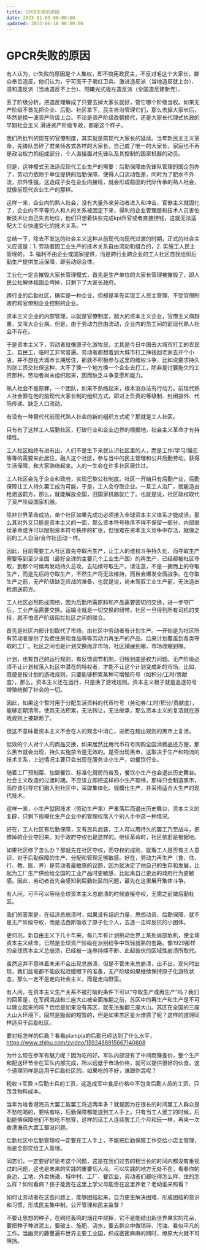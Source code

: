 ```yaml
---
title: GPCR失败的原因
date: 2023-01-05 00:00:00
updated: 2023-06-18 00:00:00
---
```


# GPCR失败的原因

有人认为，cr失败的原因是个人集权，即不搞宪政民主，不反对毛这个大家长，群众奉旨造反。他们认为，宁可高干子弟红卫兵、激进造反派（当地造反就上台）、温和造反派（当地造反不上台）、阳曦光式极左造反派（全国造反建新党）、

丢了阶级分析，把造反理解成了只要去掉大家长就好，管它哪个阶级当权。如果无产阶级不首先把企业、后勤、社区拿下，民主自治管理它们，那么去掉大家长后，毕然是换一波资产阶级上台。不论是资产阶级改朝换代，还是大家长代理式执政的早期社会主义 滑进资产阶级专政，都是这个样子。

我们所批判的现在的官僚制度，其实就是前现代大家长的延续。当年新民主主义革命，先锋队击碎了君亲师各式各样的大家长，自己成了唯一的大家长，家庭也不再是政治权力的组成部分，个人直接面对先锋队及其控制的国家机器的动员。

但是，这种模式无法适应现代工业生产的需要：后勤保障由先锋队管理的国企包办了，劳动力依附于单位提供的后勤保障，使得人口流动性差，同时为了肥水不外流，排外性强，这造成子女在企业内接班，就会形成稳固的代际传承的熟人社会，就像前现代农业生产的那样。

这样一来，企业内的熟人社会，没有大量外来劳动者进入和冲击，官僚主义就固化了，企业内不平等的人和人的关系被固定下来，得利的企业管理层和技术人员害怕新技术让自己失去地位，他们只想着快些完成kpi升官或者直接捞钱，这就无法适配大工业快速变化的技术关系。**

总结一下，除去不发达的社会主义这种从前现代向现代过渡的时期，正式的社会主义应该是：1. 劳动者因工业生产的技术关系自由流动和组合的，2. 实施工人民主管理的， 3. 福利不由企业或国家提供，而是跨行业跨企业的工人社区自我组织后勤生产提供生活保障，即劳动综合体。

工业化一定会摧毁大家长管理模式，首先是生产单位的大家长管理被摧毁了，即人民公社解体和国企垮掉，只剩下了大家长政府。

跨行业的后勤社区，确实是一种企业，但却是率先实现工人民主管理、不受官僚制政府和官僚制企业控制的企业。

资本主义企业的内部管理，以就是官僚制度，越大的资本主义企业，官僚主义病越重，又叫大企业病。但是，由于劳动力自由流动，企业内的员工间的前现代熟人社会不存在。

于是资本主义下，劳动者就像原子化游牧民，尤其是今日中国去大城市打工的农民工、县民工，临时工非常普遍。劳动者都想着到大城市打工挣钱回老家去开个小店，并不想在大城市长期居住，那就不积极参与这里的维权斗争，比如说要求持久的涨工资交社保这种，大不了换一个地方换一个企业去打工，除非是讨要拖欠的工资那种。劳动者尚未组织起来，因而缺乏斗争意愿和能力。

熟人社会不是原罪，一个团队，如果不熟络起来，根本没办法有行动力。前现代熟人社会罪在他的前现代大家长制的组织方式，即对上负责的等级制、封闭排外、代际传递、缺乏人口流动。

有没有一种替代代前现代熟人社会的新的组织方式呢？那就是工人社区。

只有有了这样工人后勤社区，打破行业和企业边界的根据地，社会主义革命才有持续性。

工人社区始终有进有出，人们不是生下来就认识社区里的人，而是工作/学习/婚恋等等的需要来此居住，融入这个社区，参与当中的民主管理和公共后勤劳动，获得生活保障，和大家熟络起来。人的一生会在许多社区居住过。

工人社区会先于企业和政府，实现巴黎公社制度。社区一开始只有后勤产业，后勤保障让工人持久罢工成为可能，于是，工人会夺取企业。一旦工人治厂，就能造出枪炮送前方，那么，就能解放全国，旧国家机器就亡了。也就是说，社区政权取代了资产阶级国家机器。

除非世界革命成功，单个社区如果先成功必须接入全球资本主义体系才能成活，那么其对外又只能是资本主义的一面，那么资本符号秩序不得不保留一部分。内部继续革命或许可以限制资本符号秩序的扩张，但很难在资本主义竞争中存活，就像之前的工人自治/合作社运动一样。

因此，目前需要工人社区首先夺取再生产，让工人的维权斗争持久化，而夺取生产需要等到至少全国（最好全球的主要几个工业生产国）的再生产，已经都被社区夺取，到那个时候再发动持久总攻，去陆续夺取生产。请注意，不是一拥而上的夺取生产，而是先后的夺取生产，不然生产将无法维持，而且会爆发全面战争。在夺取生产之前，无产阶级缺乏应战的准备，也就是说，尚未驾驭工业生产前，无法造出枪炮送前方。

工人社区必然形成网络，因为后勤所需原料和产品需要密切的交换，进一步夺厂后，工业产品需要交换。运输业就是一切交换的纽带，社区一旦得到所有司机的支持，就不怕资产阶级阻拦社区之间的联合。

首先是社区内部计划取代了市场，由社区中劳动者有计划生产。一开始是为社区所有劳动者提供了免费住房和食品等等劳动力再生产的产品，后来计划覆盖到各类夺取的工厂。社区之间也是计划交换而非市场，社区铺展到哪，市场收缩到哪。

计划，也有自己的运行规则，有反馈调节机制，归根到底是权力问题。无产阶级必须不让计划权落入社区中潜在的特权者，才能不让这个计划变成新的市场。比如，既便是按计划的游戏规则，只要能够积累某种可增殖符号（如积分/工时/贡献度），那么，资本主义还在运行，只是换了游戏规则。资本主义根子就是追逐符号增殖统御了社会的一切。

因此，如果这个暂时用于分配生活资料的代币符号（劳动券/工时/积分/贡献度），能够定期清零，使其无法积累，无法转让，无法继承，那么资本主义的复活就在游戏规则上被斩断了。

但这不意味着资本主义不会在人的观念中消亡，进而在超出规则的黑市上复活。

低效的个人对个人的商品交换，如果居然比用代币符号网购全国消费品还方便，那么黑市就会出现，持久实施禁令是无效的。是否出现黑市，这取决于生产和物流的技术关系，上述情况主要只会出现在服务业小生产，如餐饮行业。

随着工厂预制菜、加盟餐饮、标准化厨房的普及，餐饮小生产也会退出历史舞台。社会主义改造的过渡时期，不应该立即把这样的小生产取缔，那样只会制造黑市，而应该引导它们融入到社区中，采取集体化、规模化生产，并采用适合大生产的现代技术。

这样一来，小生产就因技术（劳动生产率）严重落后而退出历史舞台，资本主义的复辟，只剩下规模化生产企业中的管理权落入个别人手中这一种情况。

好在，工人社区有后勤保障，又有民兵武装，工人可以用持久的罢工乃至战斗，把修掉的企业夺回来。对于政府夺权也是这样的。继续革命时，社区依旧是根据地。

如果社区修了怎么办？那就先在社区夺权，而夺权的成败，就看工人是否有主人意识，对于后勤保障的生产、分配和管理足够敏感。好在，劳动力再生产（食、住、行、教、医、养）是劳动者最敏感的议题，因为就决定了他自己的生存和发展，比起为工厂生产供给给全国的工业产品时更敏感，比起离自己更远的政府行为更敏感。因此，劳动者首先会感知到后勤社区的问题，最先在这里展开集体斗争。

有人问，可不可以等待全球资本主义总崩溃的时候直接夺权，无需之前做后勤社区。

我们的答案是，在经济总崩溃时，如果没有组织力量、思想动员、后勤保障，就不是无产阶级夺权，而是法西斯吸收了原子化个人，去逐一击碎反抗的小团体。

更何况，新自由主义下几十年来，每几年有计划挑动世界上某处局部危机，使全球资本主义续命，已然是全球资产阶级在派别纷争中驾轻就熟的套路。像1929那样的全球资本主义总崩溃，已经被一连串持续不断、此起彼伏的区域性崩溃所取代。

虽然这并不意味着未来不会出现总崩溃，但是不管未来总崩溃，出不出，现何时出现，我们丝毫都不能放松迟缓眼下的准备，无产阶级如果继续保持原子化游牧状态，那么一定不是走向社会主义，而是走向野蛮。

有人问，在资本主义生产关系不被打破的条件下可以“夺取生产或再生产”吗？我们的回答是，在军阀混战和三座大山被全面推翻之前，苏区中的再生产和生产是不可以建立起来的吗？恰恰是如果没有苏区，就无法推翻三座大山。苏区在全国的三座大山大环境下，固然是脆弱的短暂的，但是如果苏区星火燎原了呢？这样的道理同样适用于后勤社区。

要对标怎样的后勤？看看plampla的后勤已经达到了什么水平， https://www.zhihu.com/zvideo/1592488915667140608

为什么现在参军有魅力呢？因为吃的好。军队内部没有了中间商赚差价，整个生产和配送环节全在军队内部完成，所以远低于市场价格，就可以提供很好的伙食。这个道理同样是适用于后勤社区的。如果吃的不好，谁跟你混呢？

税收→军费→后勤士兵的工资，这造成军中食品价格中不包含后勤人员的工资，只包含物料成本。

当年为啥香港海员大罢工能罢工将近两年多？就是因为在很长的时间里工人群众是不愁吃喝的，要啥有啥，后勤保障都能送到工人手上。只有当工人罢工的时候，后勤能够保障他们不愁吃不愁穿，这样的话工人连续罢工几个月和玩一样，再来一次香港海员大罢工都没问题。

后勤社区中后勤管理权一定要在工人手上，不能把后勤保障工作交给小店主管理，而是全部交给工人管理。

同志们，一定要好好思考这个问题，这是在我们过去的相当长的时间内都没有重视过的问题，这也是未来的实践的重要切入点。可以实践的地方无处不在。看看你的身边，工地、外卖快递、城中村、工厂、餐饮业，劳动者们都吃得怎么样、住的怎么样？如何看病？孩子能否在这里上学父母能否在这里养老？老幼谁来照看？

如何让劳动者在这些问题上，能够团结起来，自力更生解决困难，形成团结的意识和习惯，形成民主集中制，公开管理和民主监督？

不要让思想的种子，在绚烂轰鸣的烟花中烧掉，它不是能结出新世界果实的花朵，要把种子种进泥土，要破土、施肥、浇水，要去群众中做琐碎、污浊、看似平凡的工作。当幽灵的藤蔓遍布世界主要工业国，织成密密麻麻的网时，燎原大火就不可阻挡。

